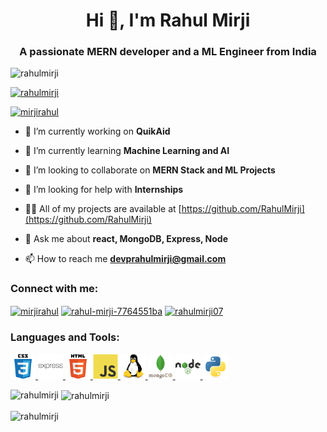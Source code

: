 <h1 align="center">Hi 👋, I'm Rahul Mirji</h1>
<h3 align="center">A passionate MERN developer and a ML Engineer from India</h3>

<p align="left"> <img src="https://komarev.com/ghpvc/?username=rahulmirji&label=Profile%20views&color=0e75b6&style=flat" alt="rahulmirji" /> </p>

<p align="left"> <a href="https://github.com/ryo-ma/github-profile-trophy"><img src="https://github-profile-trophy.vercel.app/?username=rahulmirji" alt="rahulmirji" /></a> </p>

<p align="left"> <a href="https://twitter.com/mirjirahul" target="blank"><img src="https://img.shields.io/twitter/follow/mirjirahul?logo=twitter&style=for-the-badge" alt="mirjirahul" /></a> </p>

- 🔭 I’m currently working on **QuikAid**

- 🌱 I’m currently learning **Machine Learning and AI**

- 👯 I’m looking to collaborate on **MERN Stack and ML Projects**

- 🤝 I’m looking for help with **Internships**

- 👨‍💻 All of my projects are available at [https://github.com/RahulMirji](https://github.com/RahulMirji)

- 💬 Ask me about **react, MongoDB, Express, Node**

- 📫 How to reach me **devprahulmirji@gmail.com**

<h3 align="left">Connect with me:</h3>
<p align="left">
<a href="https://twitter.com/mirjirahul" target="blank"><img align="center" src="https://raw.githubusercontent.com/rahuldkjain/github-profile-readme-generator/master/src/images/icons/Social/twitter.svg" alt="mirjirahul" height="30" width="40" /></a>
<a href="https://linkedin.com/in/rahul-mirji-7764551ba" target="blank"><img align="center" src="https://raw.githubusercontent.com/rahuldkjain/github-profile-readme-generator/master/src/images/icons/Social/linked-in-alt.svg" alt="rahul-mirji-7764551ba" height="30" width="40" /></a>
<a href="https://www.leetcode.com/rahulmirji07" target="blank"><img align="center" src="https://raw.githubusercontent.com/rahuldkjain/github-profile-readme-generator/master/src/images/icons/Social/leet-code.svg" alt="rahulmirji07" height="30" width="40" /></a>
</p>

<h3 align="left">Languages and Tools:</h3>
<p align="left"> <a href="https://www.w3schools.com/css/" target="_blank" rel="noreferrer"> <img src="https://raw.githubusercontent.com/devicons/devicon/master/icons/css3/css3-original-wordmark.svg" alt="css3" width="40" height="40"/> </a> <a href="https://expressjs.com" target="_blank" rel="noreferrer"> <img src="https://raw.githubusercontent.com/devicons/devicon/master/icons/express/express-original-wordmark.svg" alt="express" width="40" height="40"/> </a> <a href="https://www.w3.org/html/" target="_blank" rel="noreferrer"> <img src="https://raw.githubusercontent.com/devicons/devicon/master/icons/html5/html5-original-wordmark.svg" alt="html5" width="40" height="40"/> </a> <a href="https://developer.mozilla.org/en-US/docs/Web/JavaScript" target="_blank" rel="noreferrer"> <img src="https://raw.githubusercontent.com/devicons/devicon/master/icons/javascript/javascript-original.svg" alt="javascript" width="40" height="40"/> </a> <a href="https://www.linux.org/" target="_blank" rel="noreferrer"> <img src="https://raw.githubusercontent.com/devicons/devicon/master/icons/linux/linux-original.svg" alt="linux" width="40" height="40"/> </a> <a href="https://www.mongodb.com/" target="_blank" rel="noreferrer"> <img src="https://raw.githubusercontent.com/devicons/devicon/master/icons/mongodb/mongodb-original-wordmark.svg" alt="mongodb" width="40" height="40"/> </a> <a href="https://nodejs.org" target="_blank" rel="noreferrer"> <img src="https://raw.githubusercontent.com/devicons/devicon/master/icons/nodejs/nodejs-original-wordmark.svg" alt="nodejs" width="40" height="40"/> </a> <a href="https://www.python.org" target="_blank" rel="noreferrer"> <img src="https://raw.githubusercontent.com/devicons/devicon/master/icons/python/python-original.svg" alt="python" width="40" height="40"/> </a> </p>

<p><img align="left" src="https://github-readme-stats.vercel.app/api/top-langs?username=rahulmirji&show_icons=true&locale=en&layout=compact" alt="rahulmirji" /></p>

<p>&nbsp;<img align="center" src="https://github-readme-stats.vercel.app/api?username=rahulmirji&show_icons=true&locale=en" alt="rahulmirji" /></p>

<p><img align="center" src="https://github-readme-streak-stats.herokuapp.com/?user=rahulmirji&" alt="rahulmirji" /></p>


